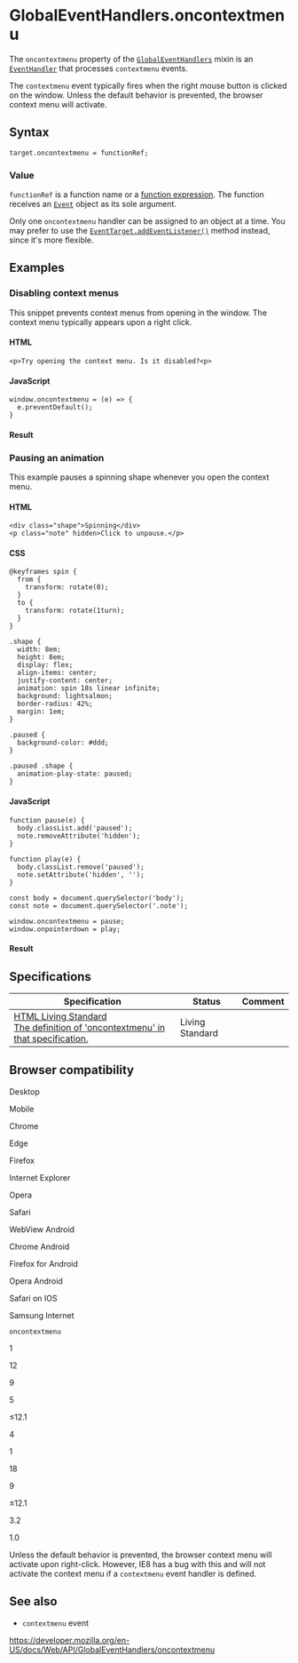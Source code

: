 GlobalEventHandlers.oncontextmenu
=================================

The `oncontextmenu` property of the [`GlobalEventHandlers`](../globaleventhandlers) mixin is an [`EventHandler`](https://developer.mozilla.org/en-US/docs/Web/Events/Event_handlers) that processes `contextmenu` events.

The `contextmenu` event typically fires when the right mouse button is clicked on the window. Unless the default behavior is prevented, the browser context menu will activate.

Syntax
------

    target.oncontextmenu = functionRef;

### Value

`functionRef` is a function name or a [function expression](https://developer.mozilla.org/en-US/docs/Web/JavaScript/Reference/Operators/function). The function receives an [`Event`](../event) object as its sole argument.

Only one `oncontextmenu` handler can be assigned to an object at a time. You may prefer to use the [`EventTarget.addEventListener()`](../eventtarget/addeventlistener) method instead, since it's more flexible.

Examples
--------

### Disabling context menus

This snippet prevents context menus from opening in the window. The context menu typically appears upon a right click.

#### HTML

    <p>Try opening the context menu. Is it disabled?<p>

#### JavaScript

    window.oncontextmenu = (e) => {
      e.preventDefault();
    }

#### Result

### Pausing an animation

This example pauses a spinning shape whenever you open the context menu.

#### HTML

    <div class="shape">Spinning</div>
    <p class="note" hidden>Click to unpause.</p>

#### CSS

    @keyframes spin {
      from {
        transform: rotate(0);
      }
      to {
        transform: rotate(1turn);
      }
    }

    .shape {
      width: 8em;
      height: 8em;
      display: flex;
      align-items: center;
      justify-content: center;
      animation: spin 18s linear infinite;
      background: lightsalmon;
      border-radius: 42%;
      margin: 1em;
    }

    .paused {
      background-color: #ddd;
    }

    .paused .shape {
      animation-play-state: paused;
    }

#### JavaScript

    function pause(e) {
      body.classList.add('paused');
      note.removeAttribute('hidden');
    }

    function play(e) {
      body.classList.remove('paused');
      note.setAttribute('hidden', '');
    }

    const body = document.querySelector('body');
    const note = document.querySelector('.note');

    window.oncontextmenu = pause;
    window.onpointerdown = play;

#### Result

Specifications
--------------

<table><thead><tr class="header"><th>Specification</th><th>Status</th><th>Comment</th></tr></thead><tbody><tr class="odd"><td><a href="https://html.spec.whatwg.org/multipage/webappapis.html#handler-oncontextmenu">HTML Living Standard<br />
<span class="small">The definition of 'oncontextmenu' in that specification.</span></a></td><td><span class="spec-living">Living Standard</span></td><td></td></tr></tbody></table>

Browser compatibility
---------------------

Desktop

Mobile

Chrome

Edge

Firefox

Internet Explorer

Opera

Safari

WebView Android

Chrome Android

Firefox for Android

Opera Android

Safari on IOS

Samsung Internet

`oncontextmenu`

1

12

9

5

≤12.1

4

1

18

9

≤12.1

3.2

1.0

Unless the default behavior is prevented, the browser context menu will activate upon right-click. However, IE8 has a bug with this and will not activate the context menu if a `contextmenu` event handler is defined.

See also
--------

-   `contextmenu` event

<a href="https://developer.mozilla.org/en-US/docs/Web/API/GlobalEventHandlers/oncontextmenu" class="_attribution-link">https://developer.mozilla.org/en-US/docs/Web/API/GlobalEventHandlers/oncontextmenu</a>
